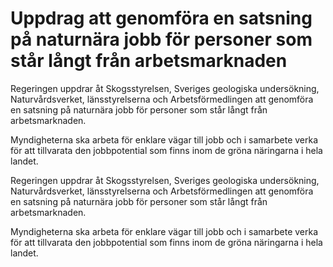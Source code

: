 # Uppdrag att genomföra en satsning på naturnära jobb för personer som står långt från arbetsmarknaden

Regeringen uppdrar åt Skogsstyrelsen, Sveriges geologiska undersökning, Naturvårdsverket, länsstyrelserna och Arbetsförmedlingen att genomföra en satsning på naturnära jobb för personer som står långt från arbetsmarknaden.

Myndigheterna ska arbeta för enklare vägar till jobb och i samarbete verka för att tillvarata den jobbpotential som finns inom de gröna näringarna i hela landet.

Regeringen uppdrar åt Skogsstyrelsen, Sveriges geologiska undersökning, Naturvårdsverket, länsstyrelserna och Arbetsförmedlingen att genomföra en satsning på naturnära jobb för personer som står långt från arbetsmarknaden.

Myndigheterna ska arbeta för enklare vägar till jobb och i samarbete verka för att tillvarata den jobbpotential som finns inom de gröna näringarna i hela landet.
